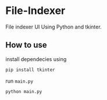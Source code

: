 # File-Indexer
File indexer UI Using Python and tkinter.


## How to use

install dependecies using
```bash
pip install tkinter
```

run `main.py`
```bash
python main.py
```

